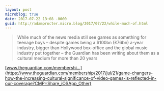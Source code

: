 ```yaml
---
layout: post
microblog: true
date: 2017-07-22 13:08 -0000
guid: http://adamprocter.micro.blog/2017/07/22/while-much-of.html
---
```

> While much of the news media still see games as something for teenage boys – despite games being a $100bn (£76bn) a-year industry, bigger than Hollywood box-office and the global music industry put together – the Guardian has been writing about them as a cultural medium for more than 20 years

[www.theguardian.com/membershi...](https://www.theguardian.com/membership/2017/jul/21/game-changers-how-the-increasing-cultural-significance-of-video-games-is-reflected-in-our-coverage?CMP=Share_iOSApp_Other)

